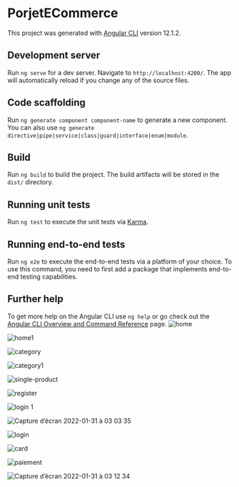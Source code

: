 # PorjetECommerce

This project was generated with [Angular CLI](https://github.com/angular/angular-cli) version 12.1.2.

## Development server

Run `ng serve` for a dev server. Navigate to `http://localhost:4200/`. The app will automatically reload if you change any of the source files.

## Code scaffolding

Run `ng generate component component-name` to generate a new component. You can also use `ng generate directive|pipe|service|class|guard|interface|enum|module`.

## Build

Run `ng build` to build the project. The build artifacts will be stored in the `dist/` directory.

## Running unit tests

Run `ng test` to execute the unit tests via [Karma](https://karma-runner.github.io).

## Running end-to-end tests

Run `ng e2e` to execute the end-to-end tests via a platform of your choice. To use this command, you need to first add a package that implements end-to-end testing capabilities.

## Further help

To get more help on the Angular CLI use `ng help` or go check out the [Angular CLI Overview and Command Reference](https://angular.io/cli) page.
![home](https://user-images.githubusercontent.com/68701658/151729013-3ad4ae98-1b36-406e-8fbb-413b0f26173e.png)


![home1](https://user-images.githubusercontent.com/68701658/151729019-5542814b-41d6-4c4b-9030-f36b8334386f.png)


![category](https://user-images.githubusercontent.com/68701658/151730285-56dd80b1-2474-4883-96ce-0868fffc1ce1.png)


![category1](https://user-images.githubusercontent.com/68701658/151730289-15f09978-8606-43e4-96ec-4202814a6261.png)


![single-product](https://user-images.githubusercontent.com/68701658/151730301-079884d0-11f0-4623-a0b6-c1b6e091c333.png)


![register](https://user-images.githubusercontent.com/68701658/151730308-f9314044-ea55-4cf1-9f21-b4fd1c7f44ef.png)


![login 1](https://user-images.githubusercontent.com/68701658/151730322-88484070-57b3-4d49-9dac-0cb2bff91c2a.png)


![Capture d’écran 2022-01-31 à 03 03 35](https://user-images.githubusercontent.com/68701658/151730332-a41f17bf-d737-409d-bdbe-73dbc783ec47.png)


![login](https://user-images.githubusercontent.com/68701658/151730347-ddfa7051-c174-45f7-bfa8-0f7fac865570.png)


![card](https://user-images.githubusercontent.com/68701658/151730384-17ee20a3-ccd0-427d-b966-94393e3fd6cb.png)


![paiement](https://user-images.githubusercontent.com/68701658/151730409-6b73ab27-94be-439b-b4ea-277b369fa1b3.png)


![Capture d’écran 2022-01-31 à 03 12 34](https://user-images.githubusercontent.com/68701658/151730470-255f70da-66ca-43b7-96f3-3da9bc87ab59.png)
